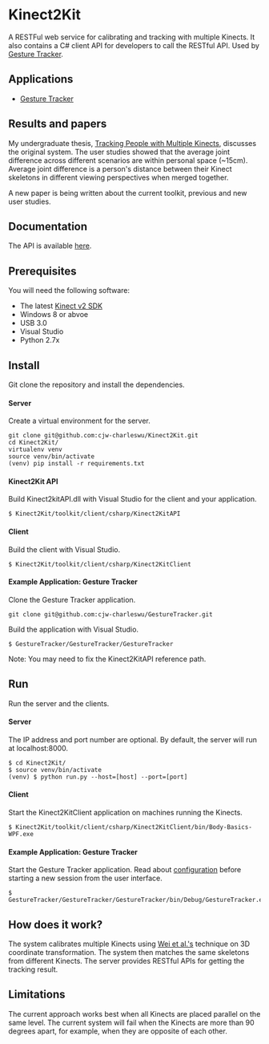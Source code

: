 # Kinect2Kit
A RESTFul web service for calibrating and tracking with multiple Kinects. It also contains a C# client API for developers to call the RESTful API. Used by [Gesture Tracker][Gesture_Tracker_repo].

## Applications
* [Gesture Tracker][Gesture_Tracker_repo]


## Results and papers
My undergraduate thesis, [Tracking People with Multiple Kinects][thesis], discusses the original system. The user studies showed that the average joint difference across different scenarios are within personal space (~15cm). Average joint difference is a person's distance between their Kinect skeletons in different viewing perspectives when merged together.

A new paper is being written about the current toolkit, previous and new user studies.


## Documentation
The API is available [here](http://cjw-charleswu.github.io/Kinect2Kit/).


## Prerequisites
You will need the following software:

- The latest [Kinect v2 SDK][Kinect_SDK]
- Windows 8 or abvoe
- USB 3.0
- Visual Studio
- Python 2.7x


## Install
Git clone the repository and install the dependencies.

#### Server
Create a virtual environment for the server.

    git clone git@github.com:cjw-charleswu/Kinect2Kit.git
    cd Kinect2Kit/
    virtualenv venv
    source venv/bin/activate
    (venv) pip install -r requirements.txt

#### Kinect2Kit API
Build Kinect2kitAPI.dll with Visual Studio for the client and your application.

    $ Kinect2Kit/toolkit/client/csharp/Kinect2KitAPI

#### Client
Build the client with Visual Studio.

    $ Kinect2Kit/toolkit/client/csharp/Kinect2KitClient

#### Example Application: Gesture Tracker
Clone the Gesture Tracker application.

	git clone git@github.com:cjw-charleswu/GestureTracker.git

Build the application with Visual Studio.

	$ GestureTracker/GestureTracker/GestureTracker

Note: You may need to fix the Kinect2KitAPI reference path.


## Run
Run the server and the clients.

#### Server
The IP address and port number are optional. By default, the server will run at localhost:8000.

	$ cd Kinect2Kit/
    $ source venv/bin/activate
    (venv) $ python run.py --host=[host] --port=[port]

#### Client
Start the Kinect2KitClient application on machines running the Kinects.

    $ Kinect2Kit/toolkit/client/csharp/Kinect2KitClient/bin/Body-Basics-WPF.exe

#### Example Application: Gesture Tracker
Start the Gesture Tracker application. Read about [configuration](#docs/api/session/configuration) before starting a new session from the user interface.
	
	$ GestureTracker/GestureTracker/GestureTracker/bin/Debug/GestureTracker.exe


## How does it work?
The system calibrates multiple Kinects using [Wei et al.'s][Wei et al.] technique on 3D coordinate transformation. The system then matches the same skeletons from different Kinects. The server provides RESTful APIs for getting the tracking result.


## Limitations
The current approach works best when all Kinects are placed parallel on the same level. The current system will fail when the Kinects are more than 90 degrees apart, for example, when they are opposite of each other.

[Kinect2Kit_repo]: https://github.com/cjw-charleswu/Kinect2Kit/
[Gesture_Tracker_repo]: https://github.com/cjw-charleswu/GestureTracker
[thesis]: https://github.com/cjw-charleswu/KinectMultiTrack/blob/master/Deliverables/Report/Final/thesis.pdf
[Kinect_SDK]: https://www.microsoft.com/en-us/kinectforwindows/develop/
[Wei et al.]: http://www.thinkmind.org/download.php?articleid=mmedia_2014_4_20_50039